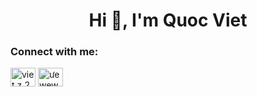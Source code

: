 <h1 align="center">Hi 👋, I'm Quoc Viet</h1>


<h3 align="left">Connect with me:</h3>
<p align="left">
<a href="https://fb.com/viet.z.202" target="blank"><img align="center" src="https://raw.githubusercontent.com/rahuldkjain/github-profile-readme-generator/master/src/images/icons/Social/facebook.svg" alt="viet.z.202" height="30" width="40" /></a>
 <a href="https://www.linkedin.com/in/qu%E1%BB%91c-vi%E1%BB%87t-103968237/" target="blank"><img align="center" src="https://raw.githubusercontent.com/rahuldkjain/github-profile-readme-generator/master/src/images/icons/Social/linked-in-alt.svg" alt="ưewew" height="30" width="40" /></a>
</p>




